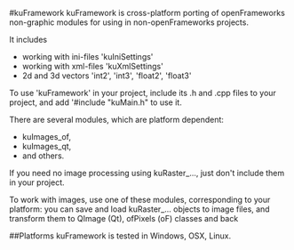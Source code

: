 #kuFramework
kuFramework is cross-platform porting of openFrameworks non-graphic modules for using in non-openFrameworks projects.

It includes 
* working with ini-files 'kuIniSettings'
* working with xml-files 'kuXmlSettings'
* 2d and 3d vectors 'int2', 'int3', 'float2', 'float3'

To use 'kuFramework' in your project, include its .h and .cpp files to your project,
and add '#include "kuMain.h" to use it.


There are several modules, which are platform dependent:
* kuImages_of,
* kuImages_qt,
* and others.

If you need no image processing using kuRaster_..., just don't include them in your project.

To work with images, use one of these modules, corresponding to your platform:
you can save and load kuRaster_... objects to image files, and transform them 
to QImage (Qt), ofPixels (oF) classes and back


##Platforms
kuFramework is tested in Windows, OSX, Linux.

